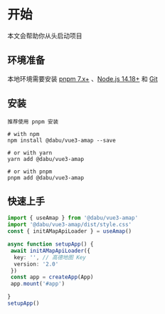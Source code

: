# 开始

本文会帮助你从头启动项目

## 环境准备

本地环境需要安装 [pnpm 7.x+](https://pnpm.io/) 、[Node.js 14.18+](http://nodejs.org/) 和 [Git](https://git-scm.com/)



## 安装

```shell
推荐使用 pnpm 安装

# with npm
npm install @dabu/vue3-amap --save

# or with yarn
yarn add @dabu/vue3-amap

# or with pnpm
pnpm add @dabu/vue3-amap

```

## 快速上手

```typescript
import { useAmap } from '@dabu/vue3-amap'
import '@dabu/vue3-amap/dist/style.css'
const { initAMapApiLoader } = useAmap()

async function setupApp() {
 await initAMapApiLoader({
  key: '', // 高德地图 Key
  version: '2.0'
 })
 const app = createApp(App)
 app.mount('#app')

}
setupApp()
```

